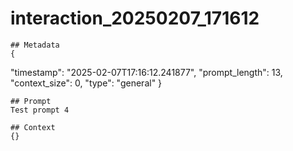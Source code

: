 # interaction_20250207_171612

    ## Metadata
    {
  "timestamp": "2025-02-07T17:16:12.241877",
  "prompt_length": 13,
  "context_size": 0,
  "type": "general"
}

    ## Prompt
    Test prompt 4

    ## Context
    {}
    